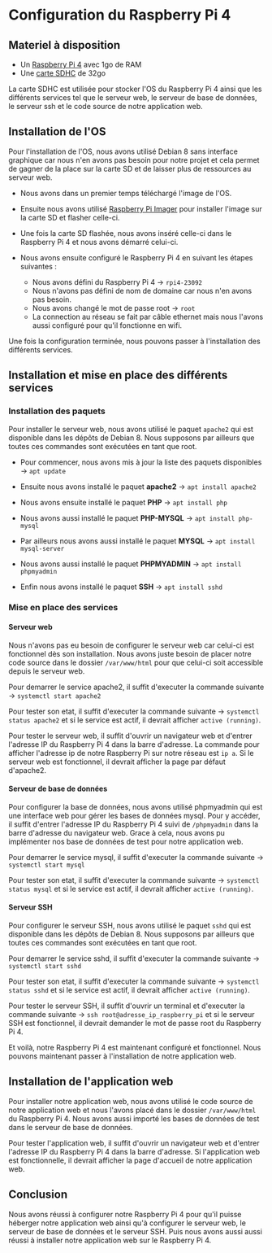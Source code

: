 # Configuration du Raspberry Pi 4

## Materiel à disposition

* Un [Raspberry Pi 4](https://www.raspberrypi.org/products/raspberry-pi-4-model-b/) avec 1go de RAM
* Une [carte SDHC](https://fr.shopping.rakuten.com/offer/buy/291738718/samsung-evo-mb-sp32d-carte-memoire-flash.html?fbbaid=14495305926&t=180112&gad_source=1&gclid=CjwKCAiAx_GqBhBQEiwAlDNAZkOHCToFpn_JHIY3Xfd3eJzhl8lDa3_0UBFWPJd87O44x56A5t9j8RoCBNoQAvD_BwE) de 32go

La carte SDHC est utilisée pour stocker l'OS du Raspberry Pi 4 ainsi que les différents services tel que le serveur web, le serveur de base de données, le serveur ssh et le code source de notre application web.

## Installation de l'OS

Pour l'installation de l'OS, nous avons utilisé Debian 8 sans interface graphique car nous n'en avons pas besoin pour notre projet et cela permet de gagner de la place sur la carte SD et de laisser plus de ressources au serveur web.

* Nous avons dans un premier temps téléchargé l'image de l'OS.

* Ensuite nous avons utilisé [Raspberry Pi Imager](https://www.raspberrypi.org/software/) pour installer l'image sur la carte SD et flasher celle-ci.

* Une fois la carte SD flashée, nous avons inséré celle-ci dans le Raspberry Pi 4 et nous avons démarré celui-ci.

* Nous avons ensuite configuré le Raspberry Pi 4 en suivant les étapes suivantes :
  * Nous avons défini du Raspberry Pi 4 -> `rpi4-23092`
  * Nous n'avons pas défini de nom de domaine car nous n'en avons pas besoin.
  * Nous avons changé le mot de passe root -> `root`
  * La connection au réseau se fait par câble ethernet mais nous l'avons aussi configuré pour qu'il fonctionne en wifi.

Une fois la configuration terminée, nous pouvons passer à l'installation des différents services.

## Installation et mise en place des différents services

### Installation des paquets

Pour installer le serveur web, nous avons utilisé le paquet `apache2` qui est disponible dans les dépôts de Debian 8. Nous supposons par ailleurs que toutes ces commandes sont exécutées en tant que root.

* Pour commencer, nous avons mis à jour la liste des paquets disponibles -> `apt update`

* Ensuite nous avons installé le paquet **apache2** -> `apt install apache2`

* Nous avons ensuite installé le paquet **PHP** -> `apt install php`

* Nous avons aussi installé le paquet **PHP-MYSQL** -> `apt install php-mysql`

* Par ailleurs nous avons aussi installé le paquet **MYSQL** -> `apt install mysql-server`

* Nous avons aussi installé le paquet **PHPMYADMIN** -> `apt install phpmyadmin`

* Enfin nous avons installé le paquet **SSH** -> `apt install sshd`

### Mise en place des services

#### Serveur web

Nous n'avons pas eu besoin de configurer le serveur web car celui-ci est fonctionnel dès son installation. Nous avons juste besoin de placer notre code source dans le dossier `/var/www/html` pour que celui-ci soit accessible depuis le serveur web.

Pour demarrer le service apache2, il suffit d'executer la commande suivante -> `systemctl start apache2`

Pour tester son etat, il suffit d'executer la commande suivante -> `systemctl status apache2` et si le service est actif, il devrait afficher `active (running)`.

Pour tester le serveur web, il suffit d'ouvrir un navigateur web et d'entrer l'adresse IP du Raspberry Pi 4 dans la barre d'adresse. La commande pour afficher l'adresse ip de notre Raspberry Pi sur notre réseau est `ip a`. Si le serveur web est fonctionnel, il devrait afficher la page par défaut d'apache2.

#### Serveur de base de données

Pour configurer la base de données, nous avons utilisé phpmyadmin qui est une interface web pour gérer les bases de données mysql. Pour y accéder, il suffit d'entrer l'adresse IP du Raspberry Pi 4 suivi de `/phpmyadmin` dans la barre d'adresse du navigateur web. Grace à cela, nous avons pu implémenter nos base de données de test pour notre application web.

Pour demarrer le service mysql, il suffit d'executer la commande suivante -> `systemctl start mysql`

Pour tester son etat, il suffit d'executer la commande suivante -> `systemctl status mysql` et si le service est actif, il devrait afficher `active (running)`.

#### Serveur SSH

Pour configurer le serveur SSH, nous avons utilisé le paquet `sshd` qui est disponible dans les dépôts de Debian 8. Nous supposons par ailleurs que toutes ces commandes sont exécutées en tant que root.

Pour demarrer le service sshd, il suffit d'executer la commande suivante -> `systemctl start sshd`

Pour tester son etat, il suffit d'executer la commande suivante -> `systemctl status sshd` et si le service est actif, il devrait afficher `active (running)`.

Pour tester le serveur SSH, il suffit d'ouvrir un terminal et d'executer la commande suivante -> `ssh root@adresse_ip_raspberry_pi` et si le serveur SSH est fonctionnel, il devrait demander le mot de passe root du Raspberry Pi 4.

Et voilà, notre Raspberry Pi 4 est maintenant configuré et fonctionnel. Nous pouvons maintenant passer à l'installation de notre application web.

## Installation de l'application web

Pour installer notre application web, nous avons utilisé le code source de notre application web et nous l'avons placé dans le dossier `/var/www/html` du Raspberry Pi 4. Nous avons aussi importé les bases de données de test dans le serveur de base de données.

Pour tester l'application web, il suffit d'ouvrir un navigateur web et d'entrer l'adresse IP du Raspberry Pi 4 dans la barre d'adresse. Si l'application web est fonctionnelle, il devrait afficher la page d'accueil de notre application web.

## Conclusion

Nous avons réussi à configurer notre Raspberry Pi 4 pour qu'il puisse héberger notre application web ainsi qu'à configurer le serveur web, le serveur de base de données et le serveur SSH. Puis nous avons aussi aussi réussi à installer notre application web sur le Raspberry Pi 4.
